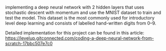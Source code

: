 implementing a deep neural network with 2 hidden layers that uses stochastic descent with momentum and use the MNIST dataset to train and test the model.
This dataset is the most commonly used for introductory level deep learning and consists of labelled hand-written digits from 0–9.

Detailed implementation for this project can be found in this article:
https://levelup.gitconnected.com/coding-a-deep-neural-network-from-scratch-17bbc507e7c0
